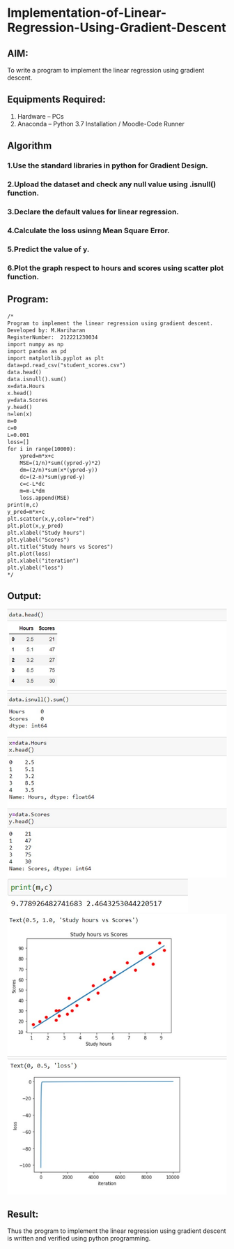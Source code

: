 # Implementation-of-Linear-Regression-Using-Gradient-Descent

## AIM:
To write a program to implement the linear regression using gradient descent.

## Equipments Required:
1. Hardware – PCs
2. Anaconda – Python 3.7 Installation / Moodle-Code Runner

## Algorithm
### 1.Use the standard libraries in python for Gradient Design.
### 2.Upload the dataset and check any null value using .isnull() function.
### 3.Declare the default values for linear regression.
### 4.Calculate the loss usinng Mean Square Error.
### 5.Predict the value of y.
### 6.Plot the graph respect to hours and scores using scatter plot function.

## Program:
```
/*
Program to implement the linear regression using gradient descent.
Developed by: M.Hariharan
RegisterNumber:  212221230034
import numpy as np
import pandas as pd
import matplotlib.pyplot as plt
data=pd.read_csv("student_scores.csv")
data.head()
data.isnull().sum()
x=data.Hours
x.head()
y=data.Scores
y.head()
n=len(x)
m=0
c=0
L=0.001
loss=[]
for i in range(10000):
    ypred=m*x+c
    MSE=(1/n)*sum((ypred-y)*2)
    dm=(2/n)*sum(x*(ypred-y))
    dc=(2-n)*sum(ypred-y)
    c=c-L*dc
    m=m-L*dm
    loss.append(MSE)
print(m,c)
y_pred=m*x+c
plt.scatter(x,y,color="red")
plt.plot(x,y_pred)
plt.xlabel("Study hours")
plt.ylabel("Scores")
plt.title("Study hours vs Scores")
plt.plot(loss)
plt.xlabel("iteration")
plt.ylabel("loss")
*/
```

## Output:
![linear regression using gradient descent](0.jpg)
![linear regression using gradient descent](1.jpg)
![linear regression using gradient descent](2.jpg)
![linear regression using gradient descent](3.jpg)


## Result:
Thus the program to implement the linear regression using gradient descent is written and verified using python programming.
